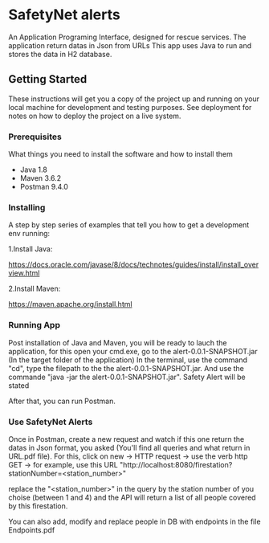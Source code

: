 # SafetyNet alerts

An Application Programing Interface, designed for rescue services.
The application return datas in Json from URLs
This app uses Java to run and stores the data in H2 database.

## Getting Started

These instructions will get you a copy of the project up and running on your local machine for development and testing purposes. See deployment for notes on how to deploy the project on a live system.

### Prerequisites

What things you need to install the software and how to install them

- Java 1.8
- Maven 3.6.2
- Postman 9.4.0

### Installing

A step by step series of examples that tell you how to get a development env running:

1.Install Java:

https://docs.oracle.com/javase/8/docs/technotes/guides/install/install_overview.html

2.Install Maven:

https://maven.apache.org/install.html

### Running App

Post installation of Java and Maven, you will be ready to lauch the application, for this open your cmd.exe, go to the alert-0.0.1-SNAPSHOT.jar (In the target folder of the application)
In the terminal, use the command "cd", type the filepath to the the alert-0.0.1-SNAPSHOT.jar. And use the commande "java -jar the alert-0.0.1-SNAPSHOT.jar". Safety Alert will be stated

After that, you can run Postman.

### Use SafetyNet Alerts

Once in Postman, create a new request and watch if this one return the datas in Json format, you asked (You'll find all queries and what return in URL.pdf file).
For this, click on new -> HTTP request ->  use the verb http GET -> for example, use this URL "http://localhost:8080/firestation?stationNumber=<station_number>"

replace the "<station_number>" in the query by the station number of you choise (between 1 and 4) and the API will return a list of all people covered by this firestation.

You can also add, modify and replace people in DB with endpoints in the file Endpoints.pdf
